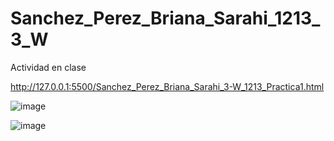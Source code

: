 # Sanchez_Perez_Briana_Sarahi_1213_3_W
Actividad en clase

http://127.0.0.1:5500/Sanchez_Perez_Briana_Sarahi_3-W_1213_Practica1.html

![image](https://github.com/user-attachments/assets/94c2d826-d77a-4888-8dca-e5072438319a)

![image](https://github.com/user-attachments/assets/778eb91b-6fe3-4824-8c16-8f4847941383)
